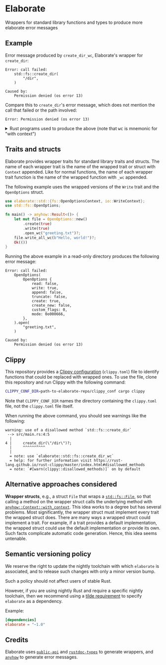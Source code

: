 # Elaborate

Wrappers for standard library functions and types to produce more elaborate error messages

## Example

Error message produced by `create_dir_wc`, Elaborate's wrapper for `create_dir`:

```
Error: call failed:
    std::fs::create_dir(
        "/dir",
    )

Caused by:
    Permission denied (os error 13)
```

Compare this to `create_dir`'s error message, which does not mention the call that failed or the path involved:

```
Error: Permission denied (os error 13)
```

<details>

<summary>Rust programs used to produce the above (note that <tt>wc</tt> is mnemonic for "with context")</summary>

```rust
use elaborate::std::fs::create_dir_wc;

fn main() -> anyhow::Result<()> {
    create_dir_wc("/dir")?;
    Ok(())
}
```

```rust
use std::fs::create_dir;

fn main() -> anyhow::Result<()> {
    create_dir("/dir")?;
    Ok(())
}
```

</details>

## Traits and structs

Elaborate provides wrapper traits for standard library traits and structs. The name of each wrapper trait is the name of the wrapped trait or struct with `Context` appended. Like for normal functions, the name of each wrapper trait function is the name of the wrapped function with `_wc` appended.

The following example uses the wrapped versions of the `Write` trait and the `OpenOptions` struct.

```rust
use elaborate::std::{fs::OpenOptionsContext, io::WriteContext};
use std::fs::OpenOptions;

fn main() -> anyhow::Result<()> {
    let mut file = OpenOptions::new()
        .create(true)
        .write(true)
        .open_wc("greeting.txt")?;
    file.write_all_wc(b"Hello, world!")?;
    Ok(())
}
```

Running the above example in a read-only directory produces the following error message:

```
Error: call failed:
    OpenOptions(
        OpenOptions {
            read: false,
            write: true,
            append: false,
            truncate: false,
            create: true,
            create_new: false,
            custom_flags: 0,
            mode: 0o000666,
        },
    ).open(
        "greeting.txt",
    )

Caused by:
    Permission denied (os error 13)
```

## Clippy

This repository provides a [Clippy configuration] (`clippy.toml`) file to identify functions that could be replaced with wrapped ones. To use the file, clone this repository and run Clippy with the following command:

```sh
CLIPPY_CONF_DIR=path-to-elaborate-repo/clippy_conf cargo clippy
```

Note that `CLIPPY_CONF_DIR` names the directory containing the `clippy.toml` file, not the `clippy.toml` file itself.

When running the above command, you should see warnings like the following:

```
warning: use of a disallowed method `std::fs::create_dir`
 --> src/main.rs:4:5
  |
4 |     create_dir(\"/dir\")?;
  |     ^^^^^^^^^^
  |
  = note: use `elaborate::std::fs::create_dir_wc`
  = help: for further information visit https://rust-lang.github.io/rust-clippy/master/index.html#disallowed_methods
  = note: `#[warn(clippy::disallowed_methods)]` on by default
```

## Alternative approaches considered

**Wrapper structs**, e.g., a struct `File` that wraps a [`std::fs::File`], so that calling a method on the wrapper struct calls the underlying method with [`anyhow::Context::with_context`]. This idea works to a degree but has several problems. Most significantly, the wrapper struct must implement every trait the wrapped struct does. There are many ways a wrapped struct could implement a trait. For example, if a trait provides a default implementation, the wrapped struct could use the default implementation or provide its own. Such facts complicate automatic code generation. Hence, this idea seems untenable.

## Semantic versioning policy

We reserve the right to update the nightly toolchain with which `elaborate` is associated, and to release such changes with only a minor version bump.

Such a policy should not affect users of stable Rust.

However, if you are using nightly Rust and require a specific nightly toolchain, then we recommend using a [tilde requirement] to specify `elaborate` as a dependency.

Example:

```toml
[dependencies]
elaborate = "~1.0"
```

## Credits

Elaborate uses [`public-api`] and [`rustdoc-types`] to generate wrappers, and [`anyhow`] to generate error messages.

[Clippy configuration]: https://doc.rust-lang.org/clippy/configuration.html
[`anyhow::Context::with_context`]: https://docs.rs/anyhow/latest/anyhow/trait.Context.html#tymethod.with_context
[`anyhow`]: https://github.com/dtolnay/anyhow
[`public-api`]: https://github.com/cargo-public-api/cargo-public-api/tree/main/public-api
[`rustdoc-types`]: https://github.com/aDotInTheVoid/rustdoc-types
[`std::fs::File`]: https://doc.rust-lang.org/std/fs/struct.File.html
[tilde requirement]: https://doc.rust-lang.org/cargo/reference/specifying-dependencies.html#tilde-requirements
